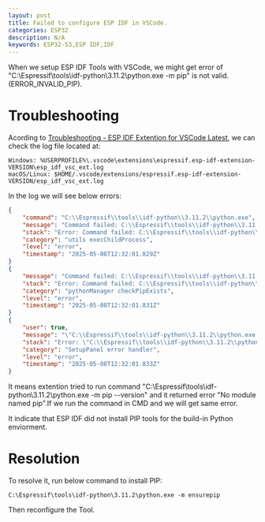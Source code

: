 ```yaml
---
layout: post
title: Failed to configure ESP IDF in VSCode.
categories: ESP32
description: N/A
keywords: ESP32-S3,ESP IDF,IDF
---
```


When we setup ESP IDF Tools with VSCode, we might get error of "C:\Espressif\tools\idf-python\3.11.2\python.exe -m pip" is not valid. (ERROR_INVALID_PIP).

# Troubleshooting
Acording to [Troubleshooting - ESP IDF Extention for VSCode Latest](https://docs.espressif.com/projects/vscode-esp-idf-extension/en/latest/troubleshooting.html), we can check the log file located at:

```
Windows: %USERPROFILE%\.vscode\extensions\espressif.esp-idf-extension-VERSION\esp_idf_vsc_ext.log
macOS/Linux: $HOME/.vscode/extensions/espressif.esp-idf-extension-VERSION/esp_idf_vsc_ext.log
```
In the log we will see below errors:
```json
{
    "command": "C:\\Espressif\\tools\\idf-python\\3.11.2\\python.exe",
    "message": "Command failed: C:\\Espressif\\tools\\idf-python\\3.11.2\\python.exe -m pip --version\nC:\\Espressif\\tools\\idf-python\\3.11.2\\python.exe: No module named pip\r\n",
    "stack": "Error: Command failed: C:\\Espressif\\tools\\idf-python\\3.11.2\\python.exe -m pip --version\nC:\\Espressif\\tools\\idf-python\\3.11.2\\python.exe: No module named pip\r\n\n\tat genericNodeError (node:internal/errors:984:15)\n\tat wrappedFn (node:internal/errors:538:14)\n\tat ChildProcess.exithandler (node:child_process:423:12)\n\tat ChildProcess.emit (node:events:518:28)\n\tat maybeClose (node:internal/child_process:1104:16)\n\tat ChildProcess._handle.onexit (node:internal/child_process:304:5)",
    "category": "utils execChildProcess",
    "level": "error",
    "timestamp": "2025-05-08T12:32:01.829Z"
}
{
    "message": "Command failed: C:\\Espressif\\tools\\idf-python\\3.11.2\\python.exe -m pip --version\nC:\\Espressif\\tools\\idf-python\\3.11.2\\python.exe: No module named pip\r\n",
    "stack": "Error: Command failed: C:\\Espressif\\tools\\idf-python\\3.11.2\\python.exe -m pip --version\nC:\\Espressif\\tools\\idf-python\\3.11.2\\python.exe: No module named pip\r\n\n\tat genericNodeError (node:internal/errors:984:15)\n\tat wrappedFn (node:internal/errors:538:14)\n\tat ChildProcess.exithandler (node:child_process:423:12)\n\tat ChildProcess.emit (node:events:518:28)\n\tat maybeClose (node:internal/child_process:1104:16)\n\tat ChildProcess._handle.onexit (node:internal/child_process:304:5)",
    "category": "pythonManager checkPipExists",
    "level": "error",
    "timestamp": "2025-05-08T12:32:01.831Z"
}
{
    "user": true,
    "message": "\"C:\\Espressif\\tools\\idf-python\\3.11.2\\python.exe -m pip\" is not valid. (ERROR_INVALID_PIP)",
    "stack": "Error: \"C:\\Espressif\\tools\\idf-python\\3.11.2\\python.exe -m pip\" is not valid. (ERROR_INVALID_PIP)\n\tat ko (\\dist\\extension.js:2:1542092)\n\tat process.processTicksAndRejections (node:internal/process/task_queues:95:5)\n\tat async \\dist\\extension.js:2:1552486",
    "category": "SetupPanel error handler",
    "level": "error",
    "timestamp": "2025-05-08T12:32:01.833Z"
}
```

It means extention tried to run command "C:\Espressif\tools\idf-python\3.11.2\python.exe -m pip --version" and it returned error "No module named pip".If we run the command in CMD and we will get same error.

It indicate that ESP IDF did not install PIP tools for the build-in Python enviorment.

# Resolution

To resolve it, run below command to install PIP:
```
C:\Espressif\tools\idf-python\3.11.2\python.exe -m ensurepip
```

Then reconfigure the Tool.